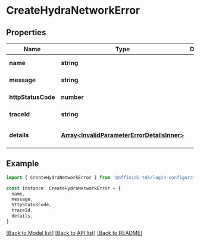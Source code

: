 # CreateHydraNetworkError

## Properties

| Name               | Type                                                                                       | Description | Notes                             |
| ------------------ | ------------------------------------------------------------------------------------------ | ----------- | --------------------------------- |
| **name**           | **string**                                                                                 |             | [default to undefined]            |
| **message**        | **string**                                                                                 |             | [default to undefined]            |
| **httpStatusCode** | **number**                                                                                 |             | [default to undefined]            |
| **traceId**        | **string**                                                                                 |             | [default to undefined]            |
| **details**        | [**Array&lt;InvalidParameterErrorDetailsInner&gt;**](InvalidParameterErrorDetailsInner.md) |             | [optional] [default to undefined] |

## Example

```typescript
import { CreateHydraNetworkError } from '@affinidi-tdk/login-configuration-client'

const instance: CreateHydraNetworkError = {
  name,
  message,
  httpStatusCode,
  traceId,
  details,
}
```

[[Back to Model list]](../README.md#documentation-for-models) [[Back to API list]](../README.md#documentation-for-api-endpoints) [[Back to README]](../README.md)
